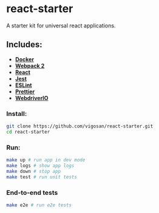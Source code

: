 # react-starter
A starter kit for universal react applications.

## Includes:

- **[Docker](https://www.docker.com)**
- **[Webpack 2](https://webpack.js.org)**
- **[React](https://facebook.github.io/react)**
- **[Jest](https://facebook.github.io/jest)**
- **[ESLint](http://eslint.org/)**
- **[Prettier](https://github.com/prettier/prettier)**
- **[WebdriverIO](http://webdriver.io)**

### Install:

```bash
git clone https://github.com/vigosan/react-starter.git
cd react-starter
```

### Run:

```bash
make up # run app in dev mode
make logs # show app logs
make down # stop app
make test # run unit tests
```

### End-to-end tests

```bash
make e2e # run e2e tests
```
